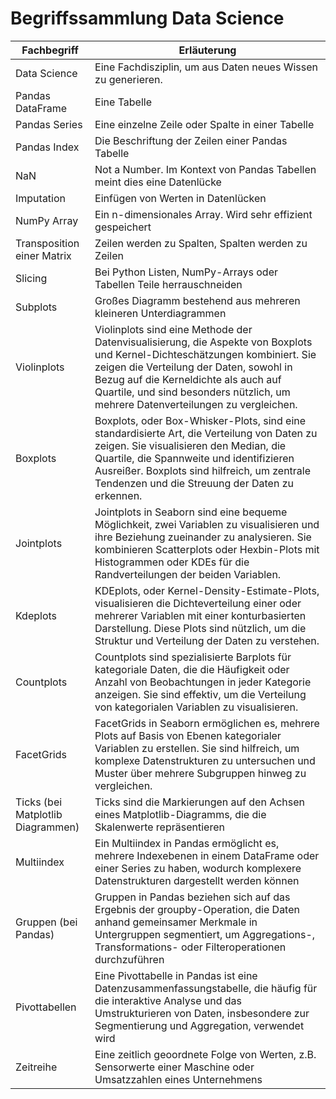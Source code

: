 # Begriffssammlung Data Science

| Fachbegriff                          | Erläuterung                                                                                                                          |
|----------------------|--------------------------------------------------------------------------------------------------------------------------------------|
| Data Science         | Eine Fachdisziplin, um aus Daten neues Wissen zu generieren.                                                                         |
| Pandas DataFrame     | Eine Tabelle |
| Pandas Series        | Eine einzelne Zeile oder Spalte in einer Tabelle |
| Pandas Index         | Die Beschriftung der Zeilen einer Pandas Tabelle |
| NaN                  | Not a Number. Im Kontext von Pandas Tabellen meint dies eine Datenlücke |
| Imputation           | Einfügen von Werten in Datenlücken |
| NumPy Array          | Ein n-dimensionales Array. Wird sehr effizient gespeichert |
| Transposition einer Matrix | Zeilen werden zu Spalten, Spalten werden zu Zeilen   |
| Slicing              | Bei Python Listen, NumPy-Arrays oder Tabellen Teile herrauschneiden |
| Subplots             | Großes Diagramm bestehend aus mehreren kleineren Unterdiagrammen |
| Violinplots   | Violinplots sind eine Methode der Datenvisualisierung, die Aspekte von Boxplots und Kernel-Dichteschätzungen kombiniert. Sie zeigen die Verteilung der Daten, sowohl in Bezug auf die Kerneldichte als auch auf Quartile, und sind besonders nützlich, um mehrere Datenverteilungen zu vergleichen. |
| Boxplots      | Boxplots, oder Box-Whisker-Plots, sind eine standardisierte Art, die Verteilung von Daten zu zeigen. Sie visualisieren den Median, die Quartile, die Spannweite und identifizieren Ausreißer. Boxplots sind hilfreich, um zentrale Tendenzen und die Streuung der Daten zu erkennen. |
| Jointplots    | Jointplots in Seaborn sind eine bequeme Möglichkeit, zwei Variablen zu visualisieren und ihre Beziehung zueinander zu analysieren. Sie kombinieren Scatterplots oder Hexbin-Plots mit Histogrammen oder KDEs für die Randverteilungen der beiden Variablen. |
| Kdeplots      | KDEplots, oder Kernel-Density-Estimate-Plots, visualisieren die Dichteverteilung einer oder mehrerer Variablen mit einer konturbasierten Darstellung. Diese Plots sind nützlich, um die Struktur und Verteilung der Daten zu verstehen. |
| Countplots    | Countplots sind spezialisierte Barplots für kategoriale Daten, die die Häufigkeit oder Anzahl von Beobachtungen in jeder Kategorie anzeigen. Sie sind effektiv, um die Verteilung von kategorialen Variablen zu visualisieren. |
| FacetGrids    | FacetGrids in Seaborn ermöglichen es, mehrere Plots auf Basis von Ebenen kategorialer Variablen zu erstellen. Sie sind hilfreich, um komplexe Datenstrukturen zu untersuchen und Muster über mehrere Subgruppen hinweg zu vergleichen. |
| Ticks (bei Matplotlib Diagrammen) | Ticks sind die Markierungen auf den Achsen eines Matplotlib-Diagramms, die die Skalenwerte repräsentieren |
| Multiindex | Ein Multiindex in Pandas ermöglicht es, mehrere Indexebenen in einem DataFrame oder einer Series zu haben, wodurch komplexere Datenstrukturen dargestellt werden können |
| Gruppen (bei Pandas) | Gruppen in Pandas beziehen sich auf das Ergebnis der groupby-Operation, die Daten anhand gemeinsamer Merkmale in Untergruppen segmentiert, um Aggregations-, Transformations- oder Filteroperationen durchzuführen |
| Pivottabellen | Eine Pivottabelle in Pandas ist eine Datenzusammenfassungstabelle, die häufig für die interaktive Analyse und das Umstrukturieren von Daten, insbesondere zur Segmentierung und Aggregation, verwendet wird |
| Zeitreihe | Eine zeitlich geoordnete Folge von Werten, z.B. Sensorwerte einer Maschine oder Umsatzzahlen eines Unternehmens |
